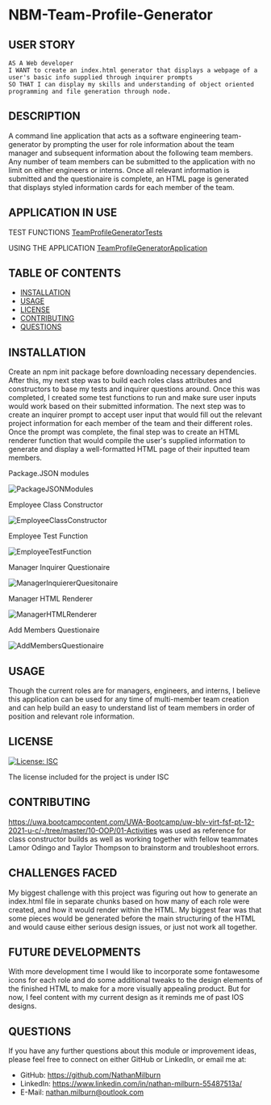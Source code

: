 # NBM-Team-Profile-Generator

## USER STORY

    AS A Web developer
    I WANT to create an index.html generator that displays a webpage of a user's basic info supplied through inquirer prompts
    SO THAT I can display my skills and understanding of object oriented programming and file generation through node.

## DESCRIPTION
A command line application that acts as a software engineering team-generator by prompting the user for role information about the team manager and subsequent information about the following team members. Any number of team members can be submitted to the application with no limit on either engineers or interns. Once all relevant information is submitted and the questionaire is complete, an HTML page is generated that displays styled information cards for each member of the team.

## APPLICATION IN USE

TEST FUNCTIONS
[TeamProfileGeneratorTests](https://www.youtube.com/watch?v=K2znuq4rB3Y "Team Profile Generator Tests")

USING THE APPLICATION
[TeamProfileGeneratorApplication](https://www.youtube.com/watch?v=A5XksZJmTYY "Team Profile Generator Application in Use")

## TABLE OF CONTENTS
- [INSTALLATION](#installation)
- [USAGE](#usage)
- [LICENSE](#license)
- [CONTRIBUTING](#contributing)
- [QUESTIONS](#questions)

## INSTALLATION

Create an npm init package before downloading necessary dependencies. After this, my next step was to build each roles class attributes and constructors to base my tests and inquirer questions around. Once this was completed, I created some test functions to run and make sure user inputs would work based on their submitted information. The next step was to create an inquirer prompt to accept user input that would fill out the relevant project information for each member of the team and their different roles. Once the prompt was complete, the final step was to create an HTML renderer function that would compile the user's supplied information to generate and display a well-formatted HTML page of their inputted team members.

Package.JSON modules

![PackageJSONModules](./assets/Package-JSON-Information.PNG "Package.JSON modules")

Employee Class Constructor

![EmployeeClassConstructor](./assets/Employee-Class-Constructor.PNG "EmployeeClass Constructor")

Employee Test Function

![EmployeeTestFunction](./assets/Employee-Tests.PNG "Employee Test Functions")

Manager Inquirer Questionaire

![ManagerInquiererQuesitonaire](./assets/Manager-Inquirer-Quesitonaire.PNG "Manager Inquirer Quesitonaire")

Manager HTML Renderer 

![ManagerHTMLRenderer](./assets/Manager-HTML-Render.PNG "Manager HTML Renderer")

Add Members Questionaire

![AddMembersQuestionaire](./assets/Add-Members-Questionaire.PNG "Add Members Questionaire")



## USAGE 
Though the current roles are for managers, engineers, and interns, I believe this application can be used for any time of multi-member team creation and can help build an easy to understand list of team members in order of position and relevant role information.

## LICENSE
[![License: ISC](https://img.shields.io/badge/License-ISC-blue.svg)](https://opensource.org/licenses/ISC)

The license included for the project is under ISC

## CONTRIBUTING 
https://uwa.bootcampcontent.com/UWA-Bootcamp/uw-blv-virt-fsf-pt-12-2021-u-c/-/tree/master/10-OOP/01-Activities was used as reference for class constructor builds as well as working together with fellow teammates Lamor Odingo and Taylor Thompson to brainstorm and troubleshoot errors.

## CHALLENGES FACED 
My biggest challenge with this project was figuring out how to generate an index.html file in separate chunks based on how many of each role were created, and how it would render within the HTML. My biggest fear was that some pieces would be generated before the main structuring of the HTML and would cause either serious design issues, or just not work all together.

## FUTURE DEVELOPMENTS 
With more development time I would like to incorporate some fontawesome icons for each role and do some additional tweaks to the design elements of the finished HTML to make for a more visually appealing product. But for now, I feel content with my current design as it reminds me of past IOS designs.

## QUESTIONS
If you have any further questions about this module or improvement ideas, please feel free to connect on either GitHub or LinkedIn, or email me at:
* GitHub: https://github.com/NathanMilburn
* LinkedIn: https://www.linkedin.com/in/nathan-milburn-55487513a/
* E-Mail: nathan.milburn@outlook.com